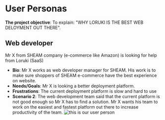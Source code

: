 # User Personas

**The project objective**: To explain: "WHY LORUKI IS THE BEST WEB DELOYMENT OUT
THERE".

## Web developer

Mr X from SHEAM company (e-commerce like Amazon) is looking for help from Loruki
(SaaS)

- **Bio**: Mr X works as web developer manager for SHEAM. His work is to make
  sure shoppers of SHEAM e-commerce have the best experience on website.
- **Needs/Goals**: Mr X is looking a better deployment platform.
- **Frustrations**: The current deployment platform is slow and hard to use
- **Scenario 2**: The web development team said that the current platform is not
  good enough so Mr X has to find a solution. Mr X wants his team to work on the
  easiest and fastest platform out there to increase productivity of the team.
  ![this is our user person](../loruki-group-5/assets/User-persona.jpeg)
